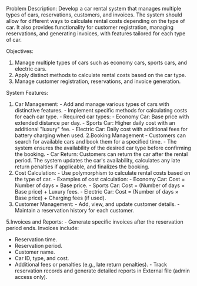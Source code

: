 Problem Description: 
Develop a car rental system that manages multiple types of cars, reservations, customers, 
and invoices. The system should allow for different ways to calculate rental costs depending 
on the type of car. It also provides functionality for customer registration, managing 
reservations, and generating invoices, with features tailored for each type of car. 


Objectives: 
1. Manage multiple types of cars such as economy cars, sports cars, and electric cars. 
2. Apply distinct methods to calculate rental costs based on the car type. 
3. Manage customer registration, reservations, and invoice generation. 

System Features: 
1. Car Management: - Add and manage various types of cars with distinctive features. - Implement specific methods for calculating costs for each car type. - Required car types: - Economy Car: Base price with extended distance per day. - Sports Car: Higher daily cost with an additional "luxury" fee. - Electric Car: Daily cost with additional fees for battery charging when used. 
2.Booking Management - Customers can search for available cars and book them for a specified time.                       - The system ensures the availability of the desired car type before confirming the 
booking.                                                                                                                                                         - Car Return: Customers can return the car after the rental period. The system updates 
the car's availability, calculates any late return penalties if applicable, and finalizes the 
booking. 
3. Cost Calculation: - Use polymorphism to calculate rental costs based on the type of car. - Examples of cost calculation: - Economy Car: Cost = Number of days × Base price. - Sports Car: Cost = (Number of days × Base price) + Luxury fees. - Electric Car: Cost = (Number of days × Base price) + Charging fees (if used). 
4. Customer Management: - Add, view, and update customer details. - Maintain a reservation history for each customer. 

 
5.Invoices and Reports: - Generate specific invoices after the reservation period ends. Invoices include: 
  - Reservation time. 
  - Reservation period. 
  - Customer name. 
  - Car ID, type, and cost. 
  - Additional fees or penalties (e.g., late return penalties). - Track reservation records and generate detailed reports in External file (admin access 
only). 
